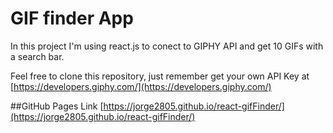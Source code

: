 # GIF finder App

In this project I'm using react.js to conect to GIPHY API and get 10 GIFs with a search bar. 

Feel free to clone this repository, just remember get your own API Key at [https://developers.giphy.com/](https://developers.giphy.com/)

##GitHub Pages Link
[https://jorge2805.github.io/react-gifFinder/](https://jorge2805.github.io/react-gifFinder/)
